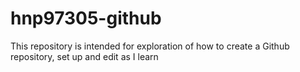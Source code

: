 # hnp97305-github
This repository is intended for exploration of how to create a Github repository, set up and edit as I learn 
